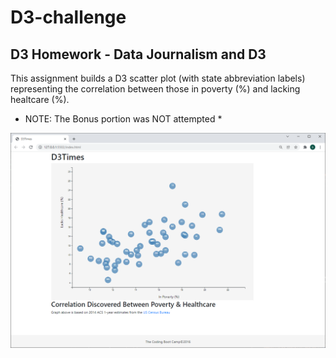 # D3-challenge
## D3 Homework - Data Journalism and D3 ##

This assignment builds a D3 scatter plot (with state abbreviation labels) representing the correlation between those in poverty (%) and lacking healtcare (%).

* NOTE: The Bonus portion was NOT attempted *

![Screenshot](screenshots/D3_screenshot.png)
